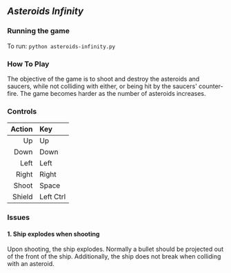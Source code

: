 ## *Asteroids Infinity*
### **Running the game**
To run: `python asteroids-infinity.py`

### **How To Play**
The objective of the game is to shoot and destroy the asteroids and saucers, while not colliding with either, or being hit by the saucers' counter-fire. The game becomes harder as the number of asteroids increases.

### **Controls**
| Action | Key |
|----:|:---|
| Up | Up |
| Down | Down |
| Left | Left |
| Right | Right |
| Shoot | Space |
| Shield | Left Ctrl |

### **Issues**
#### 1. Ship explodes when shooting
Upon shooting, the ship explodes. Normally a bullet should be projected out of the front of the ship. Additionally, the ship does not break when colliding with an asteroid. 
